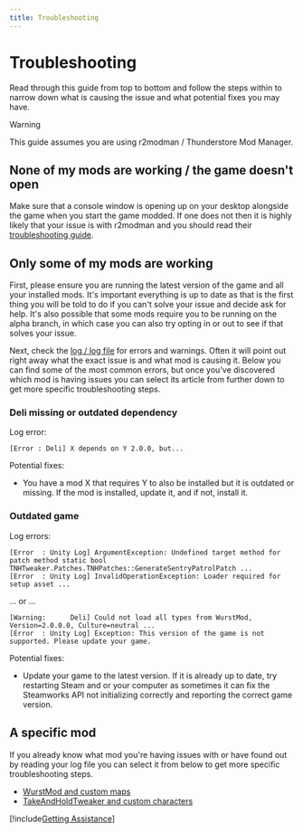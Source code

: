 ```yaml
---
title: Troubleshooting
---
```


# Troubleshooting
Read through this guide from top to bottom and follow the steps within to narrow down what is causing the issue and what potential fixes you may have.

> [!WARNING]
> This guide assumes you are using r2modman / Thunderstore Mod Manager.

## None of my mods are working / the game doesn't open
Make sure that a console window is opening up on your desktop alongside the game when you start the game modded. If one does not then it is highly likely that your issue is with r2modman and you should read their [troubleshooting guide](https://github.com/ebkr/r2modmanPlus/wiki/Why-aren%27t-my-mods-working%3F).

## Only some of my mods are working
First, please ensure you are running the latest version of the game and all your installed mods. It's important everything is up to date as that is the first thing you will be told to do if you can't solve your issue and decide ask for help. It's also possible that some mods require you to be running on the alpha branch, in which case you can also try opting in or out to see if that solves your issue.

Next, check the [log / log file](log_file.md) for errors and warnings. Often it will point out right away what the exact issue is and what mod is causing it. Below you can find some of the most common errors, but once you've discovered which mod is having issues you can select its article from further down to get more specific troubleshooting steps.

### Deli missing or outdated dependency
Log error:
```
[Error : Deli] X depends on Y 2.0.0, but...
``` 

Potential fixes:
* You have a mod X that requires Y to also be installed but it is outdated or missing. If the mod is installed, update it, and if not, install it.

### Outdated game
Log errors:
```
[Error  : Unity Log] ArgumentException: Undefined target method for patch method static bool TNHTweaker.Patches.TNHPatches::GenerateSentryPatrolPatch ...
[Error  : Unity Log] InvalidOperationException: Loader required for setup asset ...
```
... or ...
```
[Warning:      Deli] Could not load all types from WurstMod, Version=2.0.0.0, Culture=neutral ...
[Error  : Unity Log] Exception: This version of the game is not supported. Please update your game.
```

Potential fixes:
* Update your game to the latest version. If it is already up to date, try restarting Steam and or your computer as sometimes it can fix the Steamworks API not initializing correctly and reporting the correct game version.

## A specific mod

If you already know what mod you're having issues with or have found out by reading your log file you can select it from below to get more specific troubleshooting steps.
- [WurstMod and custom maps](wurstmod.md)
- [TakeAndHoldTweaker and custom characters](tnht.md)

[!include[Getting Assistance](getting_assistance.md)]
